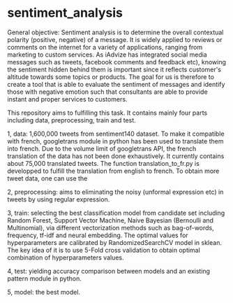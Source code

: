 # sentiment_analysis
General objective: Sentiment analysis is to determine the overall contextual polarity (positive, negative) of a message. It is widely applied to reviews or comments on the internet for a variety of applications, ranging from marketing to custom services.  As iAdvize has integrated social media messages such as tweets, facebook comments and feedback etc), knowing the sentiment hidden behind them is important since it reflects customer's altitude towards some topics or products. The goal for us is therefore to create a tool that is able to evaluate the sentiment of messages and identify those with negative emotion such that consultants are able to provide instant and proper services to customers.

This repository aims to fulfilling this task. It contains mainly four parts including data, preprocessing, train and test. 

1, data: 1,600,000 tweets from sentiment140 dataset. To make it compatible with french, googletrans module in python has been used to translate them into french. Due to the volume limit of googletrans API, the french translation of the data has not been done exhaustively. It currently contains about 75,000 translated tweets. The function translation_to_fr.py is developped to fulfill the translation from english to french. To obtain more tweet data, one can use the  

2, preprocessing: aims to eliminating the noisy (unformal expression etc) in tweets by using regular expression.

3, train: selecting the best classification model from candidate set including Random Forest, Support Vector Machine, Naive Bayesian (Bernoulli and Multinomial), via different vectorization methods such as bag-of-words, frequency, tf-idf and neural embedding. The optimal values for hyperparameters are calibrated by RandomizedSearchCV model in sklean. The key idea of it is to use 5-Fold cross validation to obtain optimal combination of hyperparameters values. 

4, test: yielding accuracy comparison between models and an existing pattern module in python.

5, model: the best model.




